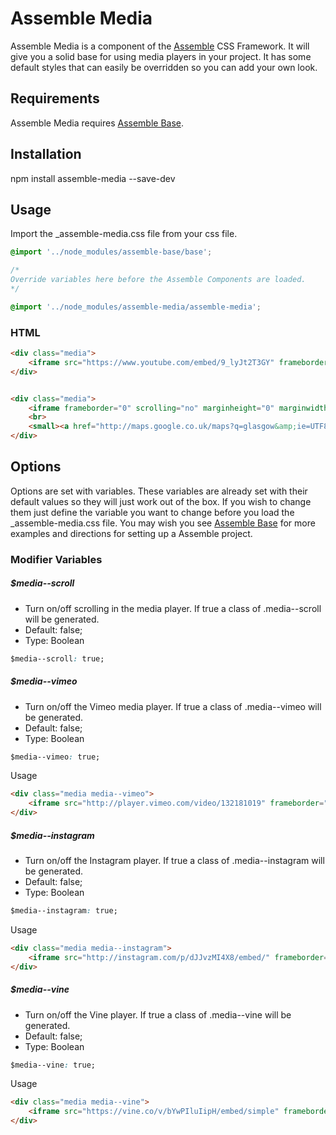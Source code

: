[Assemble]:                http://assemblecss.com
[Assemble Base]:           https://github.com/lukelarsen/assemble-base

# Assemble Media
Assemble Media is a component of the [Assemble] CSS Framework. It will give you a solid base for using media players in your project. It has some default styles that can easily be overridden so you can add your own look.

## Requirements
Assemble Media requires [Assemble Base].

## Installation
npm install assemble-media --save-dev

## Usage
Import the _assemble-media.css file from your css file.
```css
@import '../node_modules/assemble-base/base';

/*
Override variables here before the Assemble Components are loaded.
*/

@import '../node_modules/assemble-media/assemble-media';
```
### HTML
```html
<div class="media">
    <iframe src="https://www.youtube.com/embed/9_lyJt2T3GY" frameborder="0" webkitallowfullscreen="" mozallowfullscreen="" allowfullscreen=""></iframe>
</div>


<div class="media">
    <iframe frameborder="0" scrolling="no" marginheight="0" marginwidth="0" src="http://maps.google.co.uk/maps?q=glasgow&amp;ie=UTF8&amp;hq=&amp;hnear=Glasgow,+Glasgow+City,+United+Kingdom&amp;gl=uk&amp;t=m&amp;z=11&amp;iwloc=A&amp;output=embed"></iframe>
    <br>
    <small><a href="http://maps.google.co.uk/maps?q=glasgow&amp;ie=UTF8&amp;hq=&amp;hnear=Glasgow,+Glasgow+City,+United+Kingdom&amp;gl=uk&amp;t=m&amp;z=11&amp;iwloc=A&amp;source=embed" style="color: #0000FF; text-align: left">View Larger Map</a></small>
</div>
```

## Options
Options are set with variables. These variables are already set with their default values so they will just work out of the box. If you wish to change them just define the variable you want to change before you load the _assemble-media.css file. You may wish you see [Assemble Base] for more examples and directions for setting up a Assemble project.

### Modifier Variables

##### $media--scroll
- Turn on/off scrolling in the media player. If true a class of .media--scroll will be generated.
- Default: false;
- Type: Boolean
```css
$media--scroll: true;
```

##### $media--vimeo
- Turn on/off the Vimeo media player. If true a class of .media--vimeo will be generated.
- Default: false;
- Type: Boolean
```css
$media--vimeo: true;
```
Usage
```html
<div class="media media--vimeo">
    <iframe src="http://player.vimeo.com/video/132181019" frameborder="0" webkitallowfullscreen="" mozallowfullscreen="" allowfullscreen=""></iframe>
</div>
```

##### $media--instagram
- Turn on/off the Instagram player. If true a class of .media--instagram will be generated.
- Default: false;
- Type: Boolean
```css
$media--instagram: true;
```
Usage
```html
<div class="media media--instagram">
    <iframe src="http://instagram.com/p/dJJvzMI4X8/embed/" frameborder="0" scrolling="no" allowtransparency="true"></iframe>
</div>
```

##### $media--vine
- Turn on/off the Vine player. If true a class of .media--vine will be generated.
- Default: false;
- Type: Boolean
```css
$media--vine: true;
```
Usage
```html
<div class="media media--vine">
    <iframe src="https://vine.co/v/bYwPIluIipH/embed/simple" frameborder="0" scrolling="no" allowtransparency="true"></iframe>
</div>
```